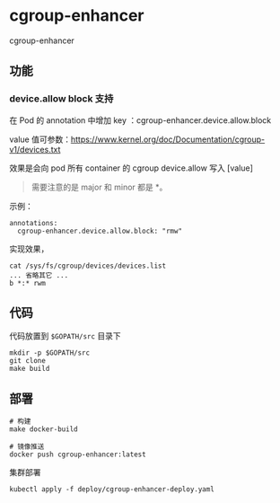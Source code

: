 # cgroup-enhancer

cgroup-enhancer

## 功能

### device.allow block 支持
在 Pod 的 annotation 中增加 key ：cgroup-enhancer.device.allow.block

value 值可参数：https://www.kernel.org/doc/Documentation/cgroup-v1/devices.txt

效果是会向 pod 所有 container 的 cgroup device.allow 写入 [value]

> 需要注意的是 major 和 minor 都是 *。

示例：
```shell
annotations:
  cgroup-enhancer.device.allow.block: "rmw"
```

实现效果，

```shell
cat /sys/fs/cgroup/devices/devices.list 
... 省略其它 ...
b *:* rwm
```

## 代码

代码放置到 `$GOPATH/src` 目录下

```shell
mkdir -p $GOPATH/src
git clone 
make build
```

## 部署

```shell
# 构建
make docker-build

# 镜像推送
docker push cgroup-enhancer:latest
```

集群部署

```shell
kubectl apply -f deploy/cgroup-enhancer-deploy.yaml
```
